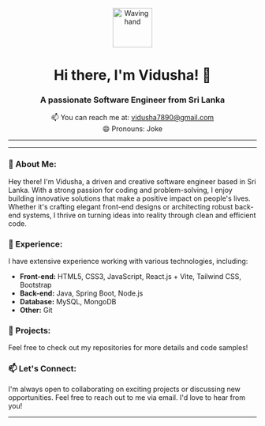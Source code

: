 <!-- Add an animated waving hand GIF -->
<p align="center">
  <img src="https://media.giphy.com/media/WUlplcMpOCEmTGBtBW/giphy.gif" alt="Waving hand" width="80" height="80">
</p>

<h1 align="center">Hi there, I'm Vidusha! 👋</h1>
<h3 align="center">A passionate Software Engineer from Sri Lanka</h3>

<p align="center"> 
  📫 You can reach me at: <a href="mailto:vidusha7890@gmail.com">vidusha7890@gmail.com</a><br>
  😄 Pronouns: Joke
</p>

---

---

### 🌟 About Me:

Hey there! I'm Vidusha, a driven and creative software engineer based in Sri Lanka. With a strong passion for coding and problem-solving, I enjoy building innovative solutions that make a positive impact on people's lives. Whether it's crafting elegant front-end designs or architecting robust back-end systems, I thrive on turning ideas into reality through clean and efficient code.

### 💼 Experience:

I have extensive experience working with various technologies, including:

- **Front-end:** HTML5, CSS3, JavaScript, React.js + Vite, Tailwind CSS, Bootstrap
- **Back-end:** Java, Spring Boot, Node.js
- **Database:** MySQL, MongoDB
- **Other:**  Git

### 🚀 Projects:

Feel free to check out my repositories for more details and code samples!

### 📫 Let's Connect:

I'm always open to collaborating on exciting projects or discussing new opportunities. Feel free to reach out to me via email. I'd love to hear from you!

---

